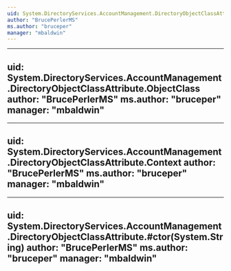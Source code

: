 ```yaml
---
uid: System.DirectoryServices.AccountManagement.DirectoryObjectClassAttribute
author: "BrucePerlerMS"
ms.author: "bruceper"
manager: "mbaldwin"
---
```


---
uid: System.DirectoryServices.AccountManagement.DirectoryObjectClassAttribute.ObjectClass
author: "BrucePerlerMS"
ms.author: "bruceper"
manager: "mbaldwin"
---

---
uid: System.DirectoryServices.AccountManagement.DirectoryObjectClassAttribute.Context
author: "BrucePerlerMS"
ms.author: "bruceper"
manager: "mbaldwin"
---

---
uid: System.DirectoryServices.AccountManagement.DirectoryObjectClassAttribute.#ctor(System.String)
author: "BrucePerlerMS"
ms.author: "bruceper"
manager: "mbaldwin"
---
